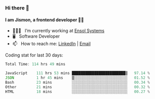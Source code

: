 ### Hi there 👋

#### I am Jismon, a frontend developer 👦🏻

- 🧑🏻‍💻   &nbsp; I’m currently working at <a href='https://www.ensolsystems.com/' target="_blank">Ensol Systems</a>
- 🖥   &nbsp; Software Developer
- 📫   &nbsp; How to reach me: <a href='https://www.linkedin.com/in/jismonthomas/'>LinkedIn</a> | <a href='mailto:hellojismonthomas@gmail.com'>Email</a>

Coding stat for last 30 days:
<!--START_SECTION:waka-->

```javascript
Total Time: 114 hrs 49 mins

JavaScript    111 hrs 53 mins ████████████████████████▒   97.14 %
JSON          1 hr 45 mins    ▒░░░░░░░░░░░░░░░░░░░░░░░░   01.52 %
Bash          23 mins         ░░░░░░░░░░░░░░░░░░░░░░░░░   00.34 %
Other         21 mins         ░░░░░░░░░░░░░░░░░░░░░░░░░   00.32 %
HTML          18 mins         ░░░░░░░░░░░░░░░░░░░░░░░░░   00.27 %
```

<!--END_SECTION:waka-->

<!--
**jismonthomas/jismonthomas** is a ✨ _special_ ✨ repository because its `README.md` (this file) appears on your GitHub profile.

Here are some ideas to get you started:

- 🔭 I’m currently working on ...
- 🌱 I’m currently learning ...
- 👯 I’m looking to collaborate on ...
- 🤔 I’m looking for help with ...
- 💬 Ask me about ...
- 📫 How to reach me: ...
- 😄 Pronouns: ...
- ⚡ Fun fact: ...
-->

